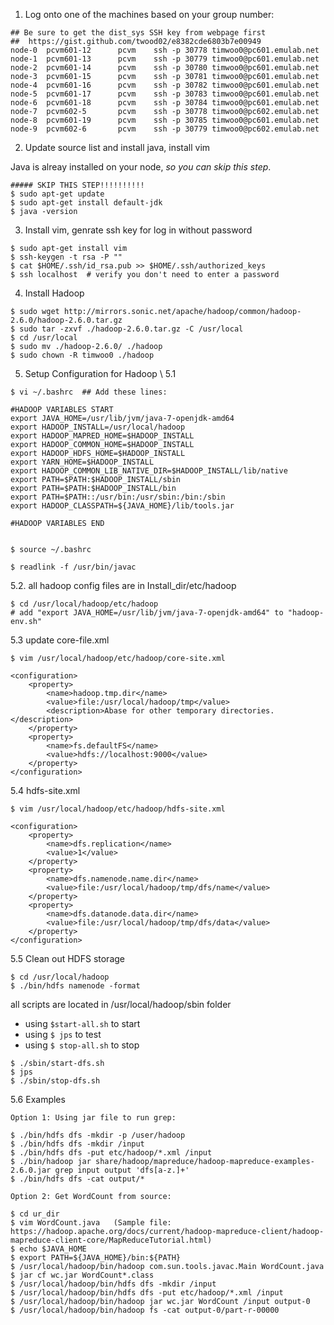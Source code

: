 


1. Log onto one of the machines based on your group number:
```
## Be sure to get the dist_sys SSH key from webpage first
##  https://gist.github.com/twood02/e8382cde6803b7e00949
node-0  pcvm601-12      pcvm    ssh -p 30778 timwoo0@pc601.emulab.net   
node-1  pcvm601-13      pcvm    ssh -p 30779 timwoo0@pc601.emulab.net   
node-2  pcvm601-14      pcvm    ssh -p 30780 timwoo0@pc601.emulab.net   
node-3  pcvm601-15      pcvm    ssh -p 30781 timwoo0@pc601.emulab.net   
node-4  pcvm601-16      pcvm    ssh -p 30782 timwoo0@pc601.emulab.net   
node-5  pcvm601-17      pcvm    ssh -p 30783 timwoo0@pc601.emulab.net   
node-6  pcvm601-18      pcvm    ssh -p 30784 timwoo0@pc601.emulab.net   
node-7  pcvm602-5       pcvm    ssh -p 30778 timwoo0@pc602.emulab.net   
node-8  pcvm601-19      pcvm    ssh -p 30785 timwoo0@pc601.emulab.net   
node-9  pcvm602-6       pcvm    ssh -p 30779 timwoo0@pc602.emulab.net
```

2. Update source list and install java, install vim 

Java is alreay installed on your node, *so you can skip this step*. 
```
##### SKIP THIS STEP!!!!!!!!!!
$ sudo apt-get update
$ sudo apt-get install default-jdk
$ java -version
```


3. Install vim, genrate ssh key for log in without password
```
$ sudo apt-get install vim
$ ssh-keygen -t rsa -P ""
$ cat $HOME/.ssh/id_rsa.pub >> $HOME/.ssh/authorized_keys
$ ssh localhost  # verify you don't need to enter a password
```

4. Install Hadoop 
```
$ sudo wget http://mirrors.sonic.net/apache/hadoop/common/hadoop-2.6.0/hadoop-2.6.0.tar.gz
$ sudo tar -zxvf ./hadoop-2.6.0.tar.gz -C /usr/local
$ cd /usr/local
$ sudo mv ./hadoop-2.6.0/ ./hadoop 
$ sudo chown -R timwoo0 ./hadoop 
```

5. Setup Configuration for Hadoop \\
5.1 
```
$ vi ~/.bashrc  ## Add these lines:

#HADOOP VARIABLES START
export JAVA_HOME=/usr/lib/jvm/java-7-openjdk-amd64
export HADOOP_INSTALL=/usr/local/hadoop
export HADOOP_MAPRED_HOME=$HADOOP_INSTALL
export HADOOP_COMMON_HOME=$HADOOP_INSTALL
export HADOOP_HDFS_HOME=$HADOOP_INSTALL
export YARN_HOME=$HADOOP_INSTALL
export HADOOP_COMMON_LIB_NATIVE_DIR=$HADOOP_INSTALL/lib/native
export PATH=$PATH:$HADOOP_INSTALL/sbin
export PATH=$PATH:$HADOOP_INSTALL/bin
export PATH=$PATH::/usr/bin:/usr/sbin:/bin:/sbin
export HADOOP_CLASSPATH=${JAVA_HOME}/lib/tools.jar

#HADOOP VARIABLES END


$ source ~/.bashrc

$ readlink -f /usr/bin/javac
```

5.2. all hadoop config files are in Install_dir/etc/hadoop
```
$ cd /usr/local/hadoop/etc/hadoop
# add "export JAVA_HOME=/usr/lib/jvm/java-7-openjdk-amd64" to "hadoop-env.sh"
```

5.3 update core-file.xml
```
$ vim /usr/local/hadoop/etc/hadoop/core-site.xml

<configuration>
    <property>
        <name>hadoop.tmp.dir</name>
        <value>file:/usr/local/hadoop/tmp</value>
        <description>Abase for other temporary directories.</description>
    </property>
    <property>
        <name>fs.defaultFS</name>
        <value>hdfs://localhost:9000</value>
    </property>
</configuration>
```

5.4 hdfs-site.xml
```
$ vim /usr/local/hadoop/etc/hadoop/hdfs-site.xml

<configuration>
    <property>
        <name>dfs.replication</name>
        <value>1</value>
    </property>
    <property>
        <name>dfs.namenode.name.dir</name>
        <value>file:/usr/local/hadoop/tmp/dfs/name</value>
    </property>
    <property>
        <name>dfs.datanode.data.dir</name>
        <value>file:/usr/local/hadoop/tmp/dfs/data</value>
    </property>
</configuration>
```


5.5 Clean out HDFS storage 
```
$ cd /usr/local/hadoop
$ ./bin/hdfs namenode -format
```

all scripts are located in /usr/local/hadoop/sbin folder

  * using `$start-all.sh` to start 
  * using `$ jps` to test 
  * using `$ stop-all.sh` to stop

```
$ ./sbin/start-dfs.sh
$ jps
$ ./sbin/stop-dfs.sh
```

5.6 Examples

```
Option 1: Using jar file to run grep: 

$ ./bin/hdfs dfs -mkdir -p /user/hadoop
$ ./bin/hdfs dfs -mkdir /input
$ ./bin/hdfs dfs -put etc/hadoop/*.xml /input 
$ ./bin/hadoop jar share/hadoop/mapreduce/hadoop-mapreduce-examples-2.6.0.jar grep input output 'dfs[a-z.]+'
$ ./bin/hdfs dfs -cat output/*

Option 2: Get WordCount from source:

$ cd ur_dir
$ vim WordCount.java   (Sample file: https://hadoop.apache.org/docs/current/hadoop-mapreduce-client/hadoop-mapreduce-client-core/MapReduceTutorial.html)
$ echo $JAVA_HOME
$ export PATH=${JAVA_HOME}/bin:${PATH}
$ /usr/local/hadoop/bin/hadoop com.sun.tools.javac.Main WordCount.java
$ jar cf wc.jar WordCount*.class
$ /usr/local/hadoop/bin/hdfs dfs -mkdir /input
$ /usr/local/hadoop/bin/hdfs dfs -put etc/hadoop/*.xml /input 
$ /usr/local/hadoop/bin/hadoop jar wc.jar WordCount /input output-0
$ /usr/local/hadoop/bin/hadoop fs -cat output-0/part-r-00000
```
